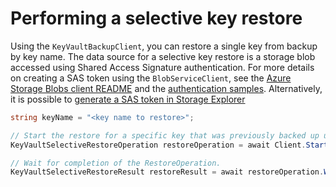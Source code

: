 # Performing a selective key restore

Using the `KeyVaultBackupClient`, you can restore a single key from backup by key name. The data source for a 
selective key restore is a storage blob accessed using Shared Access Signature authentication. 
For more details on creating a SAS token using the `BlobServiceClient`, see the 
[Azure Storage Blobs client README](https://github.com/Azure/azure-sdk-for-net/blob/master/sdk/storage/Azure.Storage.Blobs/README.md) 
and the [authentication samples](https://github.com/Azure/azure-sdk-for-net/blob/master/sdk/storage/Azure.Storage.Blobs/samples/Sample02_Auth.cs).
Alternatively, it is possible to [generate a SAS token in Storage Explorer](https://docs.microsoft.com/azure/vs-azure-tools-storage-manage-with-storage-explorer?tabs=windows#generate-a-shared-access-signature-in-storage-explorer)

```C# Snippet:SelectiveRestoreAsync
string keyName = "<key name to restore>";

// Start the restore for a specific key that was previously backed up using the backupBlobUri returned from a previous BackupOperation.
KeyVaultSelectiveRestoreOperation restoreOperation = await Client.StartSelectiveRestoreAsync(keyName, folderUri, sasToken);

// Wait for completion of the RestoreOperation.
KeyVaultSelectiveRestoreResult restoreResult = await restoreOperation.WaitForCompletionAsync();
```
